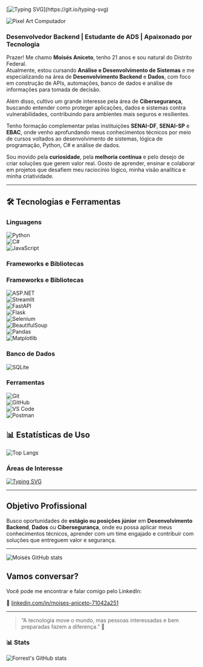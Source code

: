 [![Typing SVG](https://readme-typing-svg.demolab.com?font=Fira+Code&size=28&pause=1500&color=00C853&width=950&lines=Bem-vindo(a)!+Sou+Moisés+Aniceto.;Estudante+de+Análise+e+Desenvolvimento+de+Sistemas.;Programação+Backend*)](https://git.io/typing-svg)

![Pixel Art Computador](https://i.pinimg.com/originals/3d/74/68/3d7468d1bb523674726ba6934a396566.gif)




### Desenvolvedor Backend | Estudante de ADS | Apaixonado por Tecnologia

Prazer! Me chamo **Moisés Aniceto**, tenho 21 anos e sou natural do Distrito Federal.  
Atualmente, estou cursando **Análise e Desenvolvimento de Sistemas** e me especializando na área de **Desenvolvimento Backend** e **Dados**, com foco em construção de APIs, automações, banco de dados e análise de informações para tomada de decisão.

Além disso, cultivo um grande interesse pela área de **Cibersegurança**, buscando entender como proteger aplicações, dados e sistemas contra vulnerabilidades, contribuindo para ambientes mais seguros e resilientes.

Tenho formação complementar pelas instituições **SENAI-DF**, **SENAI-SP** e **EBAC**, onde venho aprofundando meus conhecimentos técnicos por meio de cursos voltados ao desenvolvimento de sistemas, lógica de programação, Python, C# e análise de dados.

Sou movido pela **curiosidade**, pela **melhoria contínua** e pelo desejo de criar soluções que gerem valor real. Gosto de aprender, ensinar e colaborar em projetos que desafiem meu raciocínio lógico, minha visão analítica e minha criatividade.

---

## 🛠️ Tecnologias e Ferramentas  

### Linguagens  
![Python](https://img.shields.io/badge/Python-3776AB?style=for-the-badge&logo=python&logoColor=white)  
![C#](https://img.shields.io/badge/C%23-239120?style=for-the-badge&logo=c-sharp&logoColor=white)  
![JavaScript](https://img.shields.io/badge/JavaScript-F7DF1E?style=for-the-badge&logo=javascript&logoColor=black)  

### Frameworks e Bibliotecas  
### Frameworks e Bibliotecas  
![ASP.NET](https://img.shields.io/badge/ASP.NET-512BD4?style=for-the-badge&logo=dotnet&logoColor=white)  
![Streamlit](https://img.shields.io/badge/Streamlit-FF4B4B?style=for-the-badge&logo=streamlit&logoColor=white)  
![FastAPI](https://img.shields.io/badge/FastAPI-009688?style=for-the-badge&logo=fastapi&logoColor=white)  
![Flask](https://img.shields.io/badge/Flask-000000?style=for-the-badge&logo=flask&logoColor=white)  
![Selenium](https://img.shields.io/badge/Selenium-43B02A?style=for-the-badge&logo=selenium&logoColor=white)  
![BeautifulSoup](https://img.shields.io/badge/BeautifulSoup-1E8CBE?style=for-the-badge&logo=python&logoColor=white)  
![Pandas](https://img.shields.io/badge/Pandas-150458?style=for-the-badge&logo=pandas&logoColor=white)  
![Matplotlib](https://img.shields.io/badge/Matplotlib-11557c?style=for-the-badge&logo=plotly&logoColor=white)  


### Banco de Dados  
![SQLite](https://img.shields.io/badge/SQLite-07405E?style=for-the-badge&logo=sqlite&logoColor=white)  

### Ferramentas  
![Git](https://img.shields.io/badge/Git-F05032?style=for-the-badge&logo=git&logoColor=white)  
![GitHub](https://img.shields.io/badge/GitHub-181717?style=for-the-badge&logo=github&logoColor=white)  
![VS Code](https://img.shields.io/badge/VS%20Code-007ACC?style=for-the-badge&logo=visual-studio-code&logoColor=white)  
![Postman](https://img.shields.io/badge/Postman-FF6C37?style=for-the-badge&logo=postman&logoColor=white)  


## 📊 Estatísticas de Uso  

![Top Langs](https://github-readme-stats.vercel.app/api/top-langs/?username=Devmoises79&layout=compact&langs_count=6&theme=radical)

### Áreas de Interesse
[![Typing SVG](https://readme-typing-svg.demolab.com?font=Fira+Code&size=22&pause=1000&color=00C853&width=1000&lines=⚡+Backend+·+🤖+Automação+·+📊+Análise+de+Dados+·+🔐+Cibersegurança)](https://git.io/typing-svg)

---

## Objetivo Profissional

Busco oportunidades de **estágio ou posições júnior** em **Desenvolvimento Backend**, **Dados** ou **Cibersegurança**, onde eu possa aplicar meus conhecimentos técnicos, aprender com um time engajado e contribuir com soluções que entreguem valor e segurança.

---


![Moisés GitHub stats](https://github-readme-stats.vercel.app/api?username=Devmoises79&show_icons=true&theme=radical)

## Vamos conversar?

Você pode me encontrar e falar comigo pelo LinkedIn:

🔗 [linkedin.com/in/moises-aniceto-71042a251](https://www.linkedin.com/in/moises-aniceto-71042a251/)

---

> “A tecnologia move o mundo, mas pessoas interessadas e bem preparadas fazem a diferença.” 💭





### 📊 Stats

![Forrest's GitHub stats](https://github-readme-stats.vercel.app/api?username=Devmoises79&show_icons=true&theme=gruvbox)

<!-- ![GitHub Streak](https://streak-stats.demolab.com?user=ForrestKnight&theme=gruvbox&border_radius=4.5) -->



